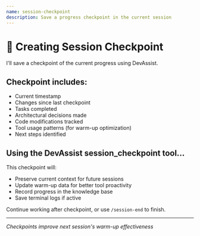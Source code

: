 ```yaml
---
name: session-checkpoint
description: Save a progress checkpoint in the current session
---
```


# 💾 Creating Session Checkpoint

I'll save a checkpoint of the current progress using DevAssist.

## Checkpoint includes:
- Current timestamp
- Changes since last checkpoint
- Tasks completed
- Architectural decisions made
- Code modifications tracked
- Tool usage patterns (for warm-up optimization)
- Next steps identified

## Using the DevAssist session_checkpoint tool...

This checkpoint will:
- Preserve current context for future sessions
- Update warm-up data for better tool proactivity
- Record progress in the knowledge base
- Save terminal logs if active

Continue working after checkpoint, or use `/session-end` to finish.

---
*Checkpoints improve next session's warm-up effectiveness*
